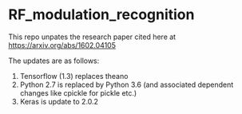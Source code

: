 # RF_modulation_recognition

This repo unpates the research paper cited here at https://arxiv.org/abs/1602.04105

The updates are as follows:

1. Tensorflow (1.3) replaces theano
2. Python 2.7 is replaced by Python 3.6 (and associated dependent changes like cpickle for pickle etc.)
3. Keras is update to 2.0.2

